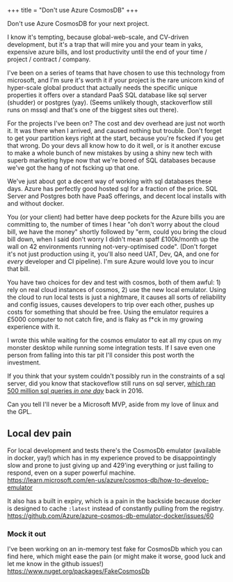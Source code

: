 +++
title = "Don't use Azure CosmosDB"
+++

 Don't use Azure CosmosDB for your next project.

I know it's tempting, because global-web-scale, and CV-driven development, but it's a trap that will mire you and your team in yaks, expensive azure bills, and lost productivity until the end of your time / project / contract / company.

I've been on a series of teams that have chosen to use this technology from microsoft, and I'm sure it's worth it if your project is the rare unicorn kind of hyper-scale global product that actually needs the specific unique properties it offers over a standard PaaS SQL database like sql server (shudder) or postgres (yay). (Seems unlikely though, stackoverflow still runs on mssql and that's one of the biggest sites out there).

For the projects I've been on? The cost and dev overhead are just not worth it. It was there when I arrived, and caused nothing but trouble. Don't forget to get your partition keys right at the start, because you're fscked if you get that wrong. Do your devs all know how to do it well, or is it another excuse to make a whole bunch of new mistakes by using a shiny new tech with superb marketing hype now that we're bored of SQL databases because we've got the hang of not fscking up that one.

We've just about got a decent way of working with sql databases these days. Azure has perfectly good hosted sql for a fraction of the price. SQL Server and Postgres both have PaaS offerings, and decent local installs with and without docker.

You (or your client) had better have deep pockets for the Azure bills you are committing to, the number of times I hear "oh don't worry about the cloud bill, we have the money" shortly followed by "erm, could you bring the cloud bill down, when I said don't worry I didn't mean spaff £100k/month up the wall on 42 environments running not-very-optimised code". (Don't forget it's not just production using it, you'll also need UAT, Dev, QA, and one for *every* developer and CI pipeline). I'm sure Azure would love you to incur that bill.

You have two choices for dev and test with cosmos, both of them awful: 1) rely on real cloud instances of cosmos, 2) use the new local emulator. Using the cloud to run local tests is just a nightmare, it causes all sorts of reliability and config issues, causes developers to trip over each other, pushes up costs for something that should be free. Using the emulator requires a £5000 computer to not catch fire, and is flaky as f*ck in my growing experience with it.

I wrote this while waiting for the cosmos emulator to eat all my cpus on my monster desktop while running some integration tests. If I save even one person from falling into this tar pit I'll consider this post worth the investment.

If you think that your system couldn't possibly run in the constraints of a sql server, did you know that stackoveflow still runs on sql server, [which ran 500 million sql queries *in one day*](https://nickcraver.com/blog/2016/02/17/stack-overflow-the-architecture-2016-edition/) back in 2016.

Can you tell I'll never be a Microsoft MVP, aside from my love of linux and the GPL.


## Local dev pain

For local development and tests there's the CosmosDb emulator (available in docker, yay!) which has in my experience proved to be disappointingly slow and prone to just giving up and 429'ing everything or just failing to respond, even on a super powerful machine. <https://learn.microsoft.com/en-us/azure/cosmos-db/how-to-develop-emulator>

It also has a built in expiry, which is a pain in the backside because docker is designed to cache `:latest` instead of constantly pulling from the registry. <https://github.com/Azure/azure-cosmos-db-emulator-docker/issues/60>

### Mock it out

I've been working on an in-memory test fake for CosmosDb which you can find here, which might ease the pain (or might make it worse, good luck and let me know in the github issues!) <https://www.nuget.org/packages/FakeCosmosDb>


